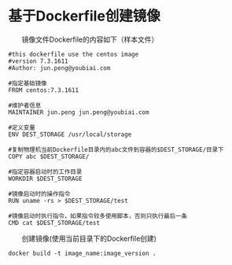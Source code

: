 
# 基于Dockerfile创建镜像
&#160; &#160; &#160; &#160;镜像文件Dockerfile的内容如下（样本文件）
```
#this dockerfile use the centos image
#version 7.3.1611
#Author: jun.peng@youbiai.com

#指定基础镜像
FROM centos:7.3.1611

#维护者信息
MAINTAINER jun.peng jun.peng@youbiai.com

#定义变量
ENV DEST_STORAGE /usr/local/storage

#复制物理机当前Dockerfile目录内的abc文件到容器的$DEST_STORAGE/目录下
COPY abc $DEST_STORAGE/

#指定容器启动时的工作目录
WORKDIR $DEST_STORAGE

#镜像启动时的操作指令
RUN uname -rs > $DEST_STORAGE/test

#镜像启动时执行指令，如果指令较多使用脚本，否则只执行最后一条
CMD cat $DEST_STORAGE/test
```
&#160; &#160; &#160; &#160;创建镜像(使用当前目录下的Dockerfile创建)
```
docker build -t image_name:image_version .
```
